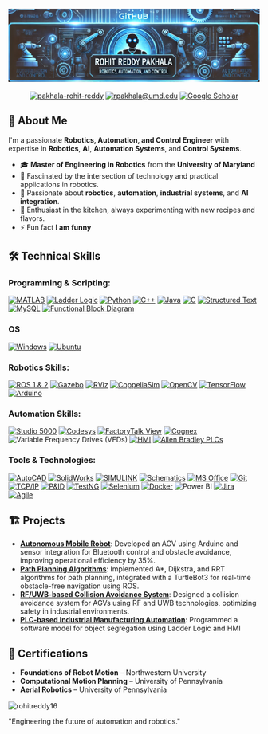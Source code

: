 
![MasterHead](github_banner_3.png)

<p align="center">
<a href="https://linkedin.com/in/pakhala-rohit-reddy" target="blank"><img align="center" src="https://img.shields.io/badge/LinkedIn-0077B5?style=for-the-badge&logo=linkedin&logoColor=white" alt="pakhala-rohit-reddy"/></a>
<a href="mailto:rpakhala@umd.edu" target="blank"><img align="center" src="https://img.shields.io/badge/Gmail-D14836?style=for-the-badge&logo=gmail&logoColor=white" alt="rpakhala@umd.edu"/></a>
<a href="https://scholar.google.com/citations?user=pjMBrgEAAAAJ&hl=en" target="blank"><img align="center" src="https://img.shields.io/badge/Google%20Scholar-4285F4?style=for-the-badge&logo=google-scholar&logoColor=white" alt="Google Scholar"/></a>
</p>

## 🚀 About Me

I'm a passionate **Robotics, Automation, and Control Engineer** with expertise in **Robotics**, **AI**, **Automation Systems**, and **Control Systems**.

- 🎓 **Master of Engineering in Robotics** from the **University of Maryland**
- 🤖 Fascinated by the intersection of technology and practical applications in robotics.
- 🌱 Passionate about **robotics**, **automation**, **industrial systems**, and **AI integration**.
- 🍳 Enthusiast in the kitchen, always experimenting with new recipes and flavors.
- ⚡ Fun fact **I am funny**

## 🛠 Technical Skills

### **Programming & Scripting:**
[![MATLAB](https://img.shields.io/badge/MATLAB-0076A8?style=for-the-badge&logo=mathworks&logoColor=white)](https://www.mathworks.com/products/matlab.html)
[![Ladder Logic](https://img.shields.io/badge/Ladder%20Logic-000000?style=for-the-badge&logoColor=white)](https://en.wikipedia.org/wiki/Ladder_logic)
[![Python](https://img.shields.io/badge/Python-3670A0?style=for-the-badge&logo=python&logoColor=ffdd54)](https://www.python.org/)
[![C++](https://img.shields.io/badge/C++-00599C?style=for-the-badge&logo=cplusplus&logoColor=white)](https://en.cppreference.com/w/)
[![Java](https://img.shields.io/badge/Java-ED8B00?style=for-the-badge&logo=java&logoColor=white)](https://www.java.com/)
[![C](https://img.shields.io/badge/C-00599C?style=for-the-badge&logo=c&logoColor=white)](https://en.wikipedia.org/wiki/C_(programming_language))
[![Structured Text](https://img.shields.io/badge/Structured%20Text-000000?style=for-the-badge&logoColor=white)](https://www.codesys.com/products/codesys-engineering/codesys-programming-system.html)
[![MySQL](https://img.shields.io/badge/MySQL-4479A1?style=for-the-badge&logo=mysql&logoColor=white)](https://www.mysql.com/)
[![Functional Block Diagram](https://img.shields.io/badge/Functional%20Block%20Diagram-000000?style=for-the-badge&logoColor=white)](https://en.wikipedia.org/wiki/Function_block_diagram)

### **OS**
[![Windows](https://img.shields.io/badge/Windows-0078D6?style=for-the-badge&logo=windows&logoColor=white)](https://www.microsoft.com/en-us/windows)
[![Ubuntu](https://img.shields.io/badge/Ubuntu-E95420?style=for-the-badge&logo=ubuntu&logoColor=white)](https://ubuntu.com/download/desktop)

### **Robotics Skills:**
[![ROS 1 & 2](https://img.shields.io/badge/ROS-22314E?style=for-the-badge&logo=ros&logoColor=white)](https://www.ros.org/)
[![Gazebo](https://img.shields.io/badge/Gazebo-9C27B0?style=for-the-badge&logo=gazebo&logoColor=white)](https://gazebosim.org/home)
[![RViz](https://img.shields.io/badge/RViz-9C27B0?style=for-the-badge&logo=rviz&logoColor=white)](https://wiki.ros.org/rviz)
[![CoppeliaSim](https://img.shields.io/badge/CoppeliaSim-0A0A0A?style=for-the-badge&logoColor=white)](https://www.coppeliarobotics.com/)
[![OpenCV](https://img.shields.io/badge/OpenCV-5C3EE8?style=for-the-badge&logo=opencv&logoColor=white)](https://opencv.org/)
[![TensorFlow](https://img.shields.io/badge/TensorFlow-FF6F00?style=for-the-badge&logo=tensorflow&logoColor=white)](https://www.tensorflow.org/)
[![Arduino](https://img.shields.io/badge/Arduino-00979D?style=for-the-badge&logo=arduino&logoColor=white)](https://www.arduino.cc/)

### **Automation Skills:**
[![Studio 5000](https://img.shields.io/badge/RSLogix%205000-000000?style=for-the-badge&logoColor=white)](https://www.rockwellautomation.com/en-us/products/software/factorytalk/designsuite/studio-5000.html)
[![Codesys](https://img.shields.io/badge/Codesys%20Visualization-000000?style=for-the-badge&logoColor=white)](https://www.codesys.com/)
[![FactoryTalk View](https://img.shields.io/badge/FactoryTalk%20View-000000?style=for-the-badge&logoColor=white)](https://www.rockwellautomation.com/en-us/products/software/factorytalk/operationsuite/view/factorytalk-view-site-edition.html)
[![Cognex](https://img.shields.io/badge/Cognex-FFDB00?style=for-the-badge&logoColor=black)](https://www.cognex.com/)
![Variable Frequency Drives (VFDs)](https://img.shields.io/badge/VFDs-000000?style=for-the-badge&logoColor=white)
[![HMI](https://img.shields.io/badge/HMI%20Design-000000?style=for-the-badge&logoColor=white)](https://www.codesys.com/products/codesys-visualization/hmi.html)
[![Allen Bradley PLCs](https://img.shields.io/badge/Allen%20Bradley-FF0000?style=for-the-badge&logoColor=white)](https://www.rockwellautomation.com/en-us/products/hardware/allen-bradley.html)

### **Tools & Technologies:**
[![AutoCAD](https://img.shields.io/badge/AutoCAD-EE3124?style=for-the-badge&logo=autodesk&logoColor=white)](https://www.autodesk.com/products/autocad/overview?term=1-YEAR&tab=subscription#overview)
[![SolidWorks](https://img.shields.io/badge/SolidWorks-FF8C00?style=for-the-badge&logo=solidworks&logoColor=white)](https://my.solidworks.com/)
[![SIMULINK](https://img.shields.io/badge/SIMULINK-0076A8?style=for-the-badge&logo=matlab&logoColor=white)](https://www.mathworks.com/products/simulink.html)
[![Schematics](https://img.shields.io/badge/Schematics-000000?style=for-the-badge&logoColor=white)](https://en.wikipedia.org/wiki/Schematic)
[![MS Office](https://img.shields.io/badge/MS%20Office-D83B01?style=for-the-badge&logo=microsoft-office&logoColor=white)](https://www.microsoft.com/en-us/microsoft-365)
[![Git](https://img.shields.io/badge/Git-F05032?style=for-the-badge&logo=git&logoColor=white)](https://git-scm.com/)
[![TCP/IP](https://img.shields.io/badge/TCP/IP-000000?style=for-the-badge&logoColor=white)](https://www.rtautomation.com/technologies/modbus-tcpip/?srsltid=AfmBOooRhiL3tCB7g36H2fap-DlzOkVcLG2M9HvxH4VIyedkkqB-4P4-)
[![P&ID](https://img.shields.io/badge/P%26ID-000000?style=for-the-badge&logoColor=white)](https://en.wikipedia.org/wiki/Piping_and_instrumentation_diagram)
[![TestNG](https://img.shields.io/badge/TestNG-FF7300?style=for-the-badge&logo=testng&logoColor=white)](https://testng.org/doc/)
[![Selenium](https://img.shields.io/badge/Selenium-43B02A?style=for-the-badge&logo=selenium&logoColor=white)](https://www.selenium.dev/)
[![Docker](https://img.shields.io/badge/Docker-2496ED?style=for-the-badge&logo=docker&logoColor=white)](https://www.docker.com/)
![Power BI](https://img.shields.io/badge/Power_BI-F2C811?style=for-the-badge&logo=powerbi&logoColor=black)
[![Jira](https://img.shields.io/badge/Jira-0052CC?style=for-the-badge&logo=jira&logoColor=white)](https://www.atlassian.com/software/jira)
[![Agile](https://img.shields.io/badge/Agile-000000?style=for-the-badge&logoColor=white)](https://en.wikipedia.org/wiki/Agile_software_development)


## 🏗 Projects

- **[Autonomous Mobile Robot](https://github.com/RohitReddy16/Autonomous-Mobile-Robot)**: Developed an AGV using Arduino and sensor integration for Bluetooth control and obstacle avoidance, improving operational efficiency by 35%.
- **[Path Planning Algorithms](https://github.com/RohitReddy16/Project5_Improved-RRT)**: Implemented A\*, Dijkstra, and RRT algorithms for path planning, integrated with a TurtleBot3 for real-time obstacle-free navigation using ROS.
- **[RF/UWB-based Collision Avoidance System](https://github.com/RohitReddy16/Collision-Avoidance)**: Designed a collision avoidance system for AGVs using RF and UWB technologies, optimizing safety in industrial environments.
- **[PLC-based Industrial Manufacturing Automation](https://github.com/RohitReddy16/PLC-Object-Segregation)**: Programmed a software model for object segregation using Ladder Logic and HMI

## 📜 Certifications

- **Foundations of Robot Motion** – Northwestern University
- **Computational Motion Planning** – University of Pennsylvania
- **Aerial Robotics** – University of Pennsylvania

<p>
  <img align="center" src="https://github-readme-stats.vercel.app/api/top-langs?username=rohitreddy16&show_icons=true&locale=en&layout=compact" alt="rohitreddy16" />
</p>


"Engineering the future of automation and robotics."
